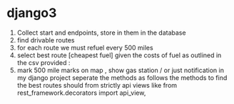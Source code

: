 # django3
1. Collect start and endpoints, store in them   in the  database 
2. find drivable routes
3.  for each route we must refuel every 500 miles  
3.  select best route [cheapest fuel] given the costs of fuel as outlined in the  csv  provided : 
4. mark 500 mile  marks  on map , show gas station / or just notification 
   in my django project seperate the methods as follows the methods to find the best routes   should from  strictly api views like from rest_framework.decorators import api_view,
